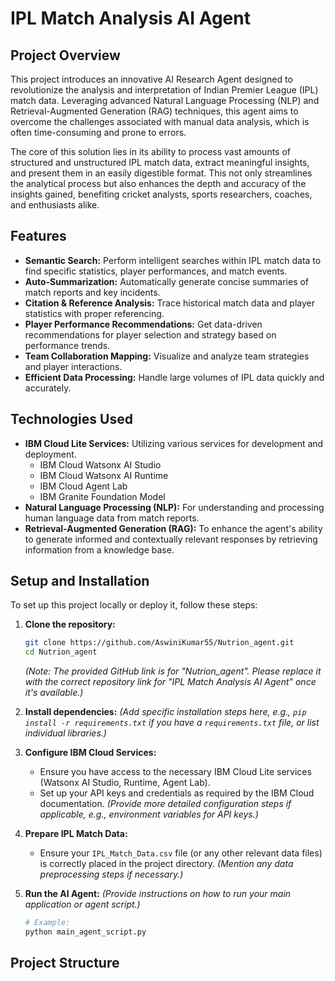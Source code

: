 # IPL Match Analysis AI Agent

## Project Overview

This project introduces an innovative AI Research Agent designed to revolutionize the analysis and interpretation of Indian Premier League (IPL) match data. Leveraging advanced Natural Language Processing (NLP) and Retrieval-Augmented Generation (RAG) techniques, this agent aims to overcome the challenges associated with manual data analysis, which is often time-consuming and prone to errors.

The core of this solution lies in its ability to process vast amounts of structured and unstructured IPL match data, extract meaningful insights, and present them in an easily digestible format. This not only streamlines the analytical process but also enhances the depth and accuracy of the insights gained, benefiting cricket analysts, sports researchers, coaches, and enthusiasts alike.

## Features

*   **Semantic Search:** Perform intelligent searches within IPL match data to find specific statistics, player performances, and match events.
*   **Auto-Summarization:** Automatically generate concise summaries of match reports and key incidents.
*   **Citation & Reference Analysis:** Trace historical match data and player statistics with proper referencing.
*   **Player Performance Recommendations:** Get data-driven recommendations for player selection and strategy based on performance trends.
*   **Team Collaboration Mapping:** Visualize and analyze team strategies and player interactions.
*   **Efficient Data Processing:** Handle large volumes of IPL data quickly and accurately.

## Technologies Used

*   **IBM Cloud Lite Services:** Utilizing various services for development and deployment.
    *   IBM Cloud Watsonx AI Studio
    *   IBM Cloud Watsonx AI Runtime
    *   IBM Cloud Agent Lab
    *   IBM Granite Foundation Model
*   **Natural Language Processing (NLP):** For understanding and processing human language data from match reports.
*   **Retrieval-Augmented Generation (RAG):** To enhance the agent's ability to generate informed and contextually relevant responses by retrieving information from a knowledge base.

## Setup and Installation

To set up this project locally or deploy it, follow these steps:

1.  **Clone the repository:**
    ```bash
    git clone https://github.com/AswiniKumar55/Nutrion_agent.git
    cd Nutrion_agent
    ```
    *(Note: The provided GitHub link is for "Nutrion_agent". Please replace it with the correct repository link for "IPL Match Analysis AI Agent" once it's available.)*

2.  **Install dependencies:**
    *(Add specific installation steps here, e.g., `pip install -r requirements.txt` if you have a `requirements.txt` file, or list individual libraries.)*

3.  **Configure IBM Cloud Services:**
    *   Ensure you have access to the necessary IBM Cloud Lite services (Watsonx AI Studio, Runtime, Agent Lab).
    *   Set up your API keys and credentials as required by the IBM Cloud documentation.
    *(Provide more detailed configuration steps if applicable, e.g., environment variables for API keys.)*

4.  **Prepare IPL Match Data:**
    *   Ensure your `IPL_Match_Data.csv` file (or any other relevant data files) is correctly placed in the project directory.
    *(Mention any data preprocessing steps if necessary.)*

5.  **Run the AI Agent:**
    *(Provide instructions on how to run your main application or agent script.)*
    ```bash
    # Example:
    python main_agent_script.py 
    ```

## Project Structure
